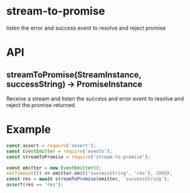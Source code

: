 # stream-to-promise
listen the error and success event to resolve and reject promise
# API

## streamToPromise(StreamInstance, successString) -> PromiseInstance

Receive a stream and listen the success and error event to resolve and reject the promise returned.

# Example

```js
const assert = require('assert');
const EventEmitter = require('events');
const streamToPromise = require('stream-to-promise');

const emitter = new EventEmitter();
setTimeout(() => emitter.emit('successString', 'res'), 1000);
const res = await streamToPromise(emitter, 'successString');
assert(res == 'res');

```